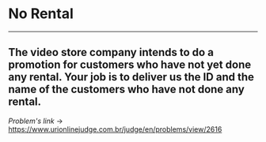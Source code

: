 # No Rental
---
**The video store company intends to do a promotion for customers who have not yet done any rental. Your job is to deliver us the ID and the name of the customers who have not done any rental.** 
---
*Problem's link* -> https://www.urionlinejudge.com.br/judge/en/problems/view/2616
